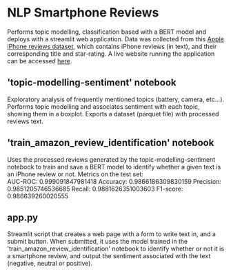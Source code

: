 # NLP Smartphone Reviews

Performs topic modelling, classification based with a BERT model and deploys with a streamlit web application. Data was collected from this <a href="https://www.kaggle.com/datasets/kmldas/apple-iphone-se-reviews-ratings">Apple iPhone reviews dataset</a>, which contains iPhone reviews (in text), and their corresponding title and star-rating. A live website running the application can be accessed <a href="http://149.56.100.90:8501/">here</a>.

## 'topic-modelling-sentiment' notebook  
Exploratory analysis of frequently mentioned topics (battery, camera, etc...). Performs topic modelling and associates sentiment with each topic, showing them in a boxplot. Exports a dataset (parquet file) with processed reviews text.

## 'train_amazon_review_identification' notebook  
Uses the processed reviews generated by the topic-modelling-sentiment notebook to train and save a BERT model to identify whether a given text is an iPhone review or not. Metrics on the test set:    
AUC-ROC: 0.999091847981418
Accuracy: 0.9866186309830159
Precision: 0.9851205746536685
Recall: 0.9881626351003603
F1-score: 0.986639260020555  
  
## app.py
Streamlit script that creates a web page with a form to write text in, and a submit button. When submitted, it uses the model trained in the 'train_amazon_review_identification' notebook to identify whether or not it is a smartphone review, and output the sentiment associated with the text (negative, neutral or positive).